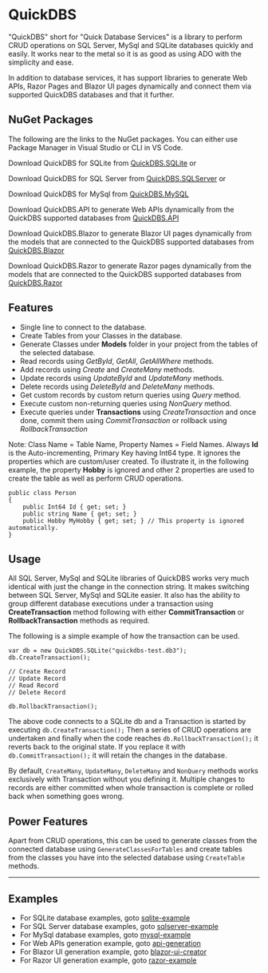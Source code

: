 # QuickDBS
"QuickDBS" short for "Quick Database Services" is a library to perform CRUD operations on SQL Server, MySql and SQLite databases quickly and easily. It works near to the metal so it is as good as using ADO with the simplicity and ease.

In addition to database services, it has support libraries to generate Web APIs, Razor Pages and Blazor UI pages dynamically and connect them via supported QuickDBS databases and that it further.

## NuGet Packages

The following are the links to the NuGet packages. You can either use Package Manager in Visual Studio or CLI in VS Code.

Download QuickDBS for SQLite from [QuickDBS.SQLite](https://www.nuget.org/packages/QuickDBS.SQLite/) or

Download QuickDBS for SQL Server from [QuickDBS.SQLServer](https://www.nuget.org/packages/QuickDBS.SQLServer/) or

Download QuickDBS for MySql from [QuickDBS.MySQL](https://www.nuget.org/packages/QuickDBS.MySQL/)

Download QuickDBS.API to generate Web APIs dynamically from the QuickDBS supported databases from [QuickDBS.API](https://www.nuget.org/packages/QuickDBS.API/)

Download QuickDBS.Blazor to generate Blazor UI pages dynamically from the models that are connected to the QuickDBS supported databases from [QuickDBS.Blazor](https://www.nuget.org/packages/QuickDBS.Blazor/)

Download QuickDBS.Razor to generate Razor pages dynamically from the models that are connected to the QuickDBS supported databases from [QuickDBS.Razor](https://www.nuget.org/packages/QuickDBS.Razor/)

## Features
- Single line to connect to the database.
- Create Tables from your Classes in the database.
- Generate Classes under **Models** folder in your project from the tables of the selected database.
- Read records using *GetById*, *GetAll*, *GetAllWhere* methods.
- Add records using *Create* and *CreateMany* methods.
- Update records using *UpdateById* and *UpdateMany* methods.
- Delete records using *DeleteById* and *DeleteMany* methods.
- Get custom records by custom return queries using *Query* method.
- Execute custom non-returning queries using *NonQuery* method.
- Execute queries under **Transactions** using *CreateTransaction* and once done, commit them using *CommitTransaction* or rollback using *RollbackTransaction*

Note: Class Name = Table Name, Property Names = Field Names. Always **Id** is the Auto-incrementing, Primary Key having Int64 type. It ignores the properties which are custom/user created. To illustrate it, in the following example, the property **Hobby** is ignored and other 2 properties are used to create the table as well as perform CRUD operations.
```
public class Person
{
    public Int64 Id { get; set; }
    public string Name { get; set; }
    public Hobby MyHobby { get; set; } // This property is ignored automatically.
}
```

## Usage
All SQL Server, MySql and SQLite libraries of QuickDBS works very much identical with just the change in the connection string. It makes switching between SQL Server, MySql and SQLite easier.
It also has the ability to group different database executions under a transaction using **CreateTransaction** method following with either **CommitTransaction** or **RollbackTransaction** methods as required.

The following is a simple example of how the transaction can be used.
```
var db = new QuickDBS.SQLite("quickdbs-test.db3");
db.CreateTransaction();

// Create Record
// Update Record
// Read Record
// Delete Record

db.RollbackTransaction();
```
The above code connects to a SQLite db and a Transaction is started by executing ```db.CreateTransaction();``` Then a series of CRUD operations are undertaken and finally when the code reaches ```db.RollbackTransaction();``` it reverts back to the original state. If you replace it with ```db.CommitTransaction();``` it will retain the changes in the database.

By default, ```CreateMany```, ```UpdateMany```, ```DeleteMany``` and ```NonQuery``` methods works exclusively with Transaction without you defining it. Multiple changes to records are either committed when whole transaction is complete or rolled back when something goes wrong.

## Power Features
Apart from CRUD operations, this can be used to generate classes from the connected database using ```GenerateClassesForTables``` and create tables from the classes you have into the selected database using ```CreateTable``` methods.


---

## Examples
- For SQLite database examples, goto [sqlite-example](sqlite-example.md)
- For SQL Server database examples, goto [sqlserver-example](sqlserver-example.md)
- For MySql database examples, goto [mysql-example](mysql-example.md)
- For Web APIs generation example, goto [api-generation](api-generation.md)
- For Blazor UI generation example, goto [blazor-ui-creator](blazor-ui-creator.md)
- For Razor UI generation example, goto [razor-example](razor-example.md)
